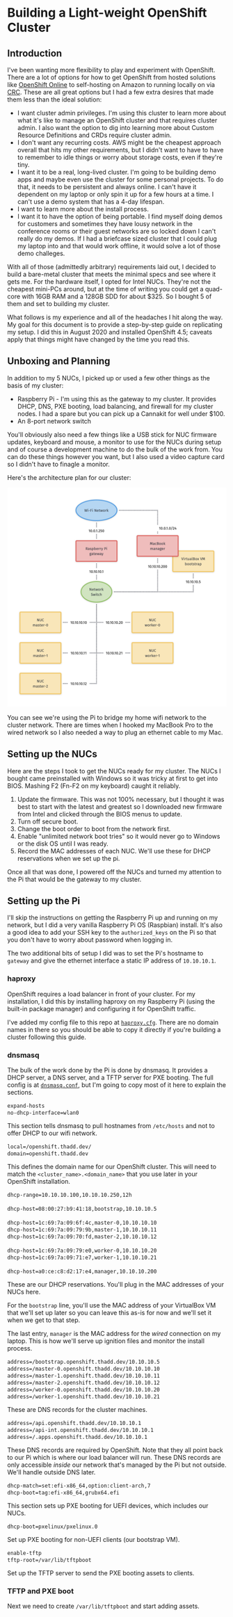 # Building a Light-weight OpenShift Cluster

## Introduction

I've been wanting more flexibility to play and experiment with OpenShift. There are a lot of options for how to get OpenShift from hosted solutions like [OpenShift Online](https://www.openshift.com/products/online/) to self-hosting on Amazon to running locally on via [CRC](https://github.com/code-ready/crc). These are all great options but I had a few extra desires that made them less than the ideal solution:

* I want cluster admin privileges. I'm using this cluster to learn more about what it's like to manage an OpenShift cluster and that requires cluster admin. I also want the option to dig into learning more about Custom Resource Definitions and CRDs require cluster admin.
* I don't want any recurring costs. AWS might be the cheapest approach overall that hits my other requirements, but I didn't want to have to have to remember to idle things or worry about storage costs, even if they're tiny.
* I want it to be a real, long-lived cluster. I'm going to be building demo apps and maybe even use the cluster for some personal projects. To do that, it needs to be persistent and always online. I can't have it dependent on my laptop or only spin it up for a few hours at a time. I can't use a demo system that has a 4-day lifespan.
* I want to learn more about the install process.
* I want it to have the option of being portable. I find myself doing demos for customers and sometimes they have lousy network in the conference rooms or their guest networks are so locked down I can't really do my demos. If I had a briefcase sized cluster that I could plug my laptop into and that would work offline, it would solve a lot of those demo challeges.

With all of those (admittedly arbitrary) requirements laid out, I decided to build a bare-metal cluster that meets the minimal specs and see where it gets me. For the hardware itself, I opted for Intel NUCs. They're not the cheapest mini-PCs around, but at the time of writing you could get a quad-core with 16GB RAM and a 128GB SDD for about $325. So I bought 5 of them and set to building my cluster.

What follows is my experience and all of the headaches I hit along the way. My goal for this document is to provide a step-by-step guide on replicating my setup. I did this in August 2020 and installed OpenShift 4.5; caveats apply that things might have changed by the time you read this.

## Unboxing and Planning

In addition to my 5 NUCs, I picked up or used a few other things as the basis of my cluster:

* Raspberry Pi - I'm using this as the gateway to my cluster. It provides DHCP, DNS, PXE booting, load balancing, and firewall for my cluster nodes. I had a spare but you can pick up a Cannakit for well under $100.
* An 8-port network switch

You'll obviously also need a few things like a USB stick for NUC firmware updates, keyboard and mouse, a monitor to use for the NUCs during setup and of course a development machine to do the bulk of the work from. You can do these things however you want, but I also used a video capture card so I didn't have to finagle a monitor.

Here's the architecture plan for our cluster:

![Cluster Architecture](cluster-arch.png)

You can see we're using the Pi to bridge my home wifi network to the cluster network. There are times when I hooked my MacBook Pro to the wired network so I also needed a way to plug an ethernet cable to my Mac.

## Setting up the NUCs

Here are the steps I took to get the NUCs ready for my cluster. The NUCs I bought came preinstalled with Windows so it was tricky at first to get into BIOS. Mashing F2 (Fn-F2 on my keyboard) caught it reliably.

1. Update the firmware. This was not 100% necessary, but I thought it was best to start with the latest and greatest so I downloaded new firmware from Intel and clicked through the BIOS menus to update.
2. Turn off secure boot.
3. Change the boot order to boot from the network first.
4. Enable "unlimited network boot tries" so it would never go to Windows or the disk OS until I was ready.
5. Record the MAC addresses of each NUC. We'll use these for DHCP reservations when we set up the pi.

Once all that was done, I powered off the NUCs and turned my attention to the Pi that would be the gateway to my cluster.

## Setting up the Pi

I'll skip the instructions on getting the Raspberry Pi up and running on my network, but I did a very vanilla Raspberry Pi OS (Raspbian) install. It's also a good idea to add your SSH key to the `authorized_keys` on the Pi so that you don't have to worry about password when logging in.

The two additional bits of setup I did was to set the Pi's hostname to `gateway` and give the ethernet interface a static IP address of `10.10.10.1`.

### haproxy

OpenShift requires a load balancer in front of your cluster. For my installation, I did this by installing haproxy on my Raspberry Pi (using the built-in package manager) and configuring it for OpenShift traffic.

I've added my config file to this repo at [`haproxy.cfg`](haproxy.cfg). There are no domain names in there so you should be able to copy it directly if you're building a cluster following this guide.

### dnsmasq

The bulk of the work done by the Pi is done by dnsmasq. It provides a DHCP server, a DNS server, and a TFTP server for PXE booting. The full config is at [`dnsmasq.conf`](dnsmasq.conf), but I'm going to copy most of it here to explain the sections.

```
expand-hosts
no-dhcp-interface=wlan0
```

This section tells dnsmasq to pull hostnames from `/etc/hosts` and not to offer DHCP to our wifi network.

```
local=/openshift.thadd.dev/
domain=openshift.thadd.dev
```

This defines the domain name for our OpenShift cluster. This will need to match the `<cluster_name>.<domain_name>` that you use later in your OpenShift installation.

```
dhcp-range=10.10.10.100,10.10.10.250,12h

dhcp-host=08:00:27:b9:41:18,bootstrap,10.10.10.5

dhcp-host=1c:69:7a:09:6f:4c,master-0,10.10.10.10
dhcp-host=1c:69:7a:09:79:9b,master-1,10.10.10.11
dhcp-host=1c:69:7a:09:70:fd,master-2,10.10.10.12

dhcp-host=1c:69:7a:09:79:e0,worker-0,10.10.10.20
dhcp-host=1c:69:7a:09:71:e7,worker-1,10.10.10.21

dhcp-host=a0:ce:c8:d2:17:e4,manager,10.10.10.200
```

These are our DHCP reservations. You'll plug in the MAC addresses of your NUCs here.

For the `bootstrap` line, you'll use the MAC address of your VirtualBox VM that we'll set up later so you can leave this as-is for now and we'll set it when we get to that step.

The last entry, `manager` is the MAC address for the *wired* connection on my laptop. This is how we'll serve up ignition files and monitor the install process.

```
address=/bootstrap.openshift.thadd.dev/10.10.10.5
address=/master-0.openshift.thadd.dev/10.10.10.10
address=/master-1.openshift.thadd.dev/10.10.10.11
address=/master-2.openshift.thadd.dev/10.10.10.12
address=/worker-0.openshift.thadd.dev/10.10.10.20
address=/worker-1.openshift.thadd.dev/10.10.10.21
```

These are DNS records for the cluster machines.

```
address=/api.openshift.thadd.dev/10.10.10.1
address=/api-int.openshift.thadd.dev/10.10.10.1
address=/.apps.openshift.thadd.dev/10.10.10.1
```

These DNS records are required by OpenShift. Note that they all point back to our Pi which is where our load balancer will run. These DNS records are only accessible _inside_ our network that's managed by the Pi but not outside. We'll handle outside DNS later.

```
dhcp-match=set:efi-x86_64,option:client-arch,7
dhcp-boot=tag:efi-x86_64,grubx64.efi
```

This section sets up PXE booting for UEFI devices, which includes our NUCs.

```
dhcp-boot=pxelinux/pxelinux.0
```

Set up PXE booting for non-UEFI clients (our bootstrap VM).

```
enable-tftp
tftp-root=/var/lib/tftpboot
```

Set up the TFTP server to send the PXE booting assets to clients.

### TFTP and PXE boot

Next we need to create `/var/lib/tftpboot` and start adding assets.